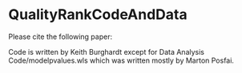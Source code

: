 # QualityRankCodeAndData

Please cite the following paper: 

Code is written by Keith Burghardt except for Data Analysis Code/modelpvalues.wls which was written mostly by Marton Posfai.
